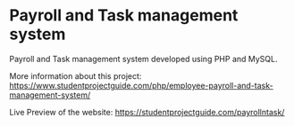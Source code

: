 # Payroll and Task management system
 Payroll and Task management system developed using PHP and MySQL.
 
More information about this project: 
https://www.studentprojectguide.com/php/employee-payroll-and-task-management-system/
 
Live Preview of the website: 
https://studentprojectguide.com/payrollntask/
